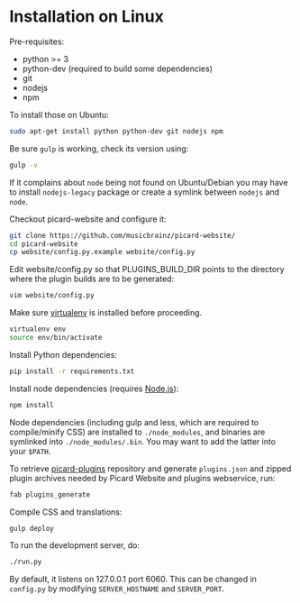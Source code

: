 # Installation on Linux

Pre-requisites:
- python >= 3
- python-dev (required to build some dependencies)
- git
- nodejs
- npm

To install those on Ubuntu:
```bash
sudo apt-get install python python-dev git nodejs npm
```

Be sure `gulp` is working, check its version using:
```bash
gulp -v
```
If it complains about `node` being not found on Ubuntu/Debian you may have to install `nodejs-legacy` package
or create a symlink between `nodejs` and `node`.

Checkout picard-website and configure it:

```bash
git clone https://github.com/musicbrainz/picard-website/
cd picard-website
cp website/config.py.example website/config.py
```

Edit website/config.py so that PLUGINS_BUILD_DIR points to the directory where the plugin builds are to be generated:

```bash
vim website/config.py
```

Make sure [virtualenv](http://virtualenv.readthedocs.org/en/latest/) is installed before proceeding.

```bash
virtualenv env
source env/bin/activate
```

Install Python dependencies:

```bash
pip install -r requirements.txt
```

Install node dependencies (requires [Node.js](http://nodejs.org/download/)):

```bash
npm install
```

Node dependencies (including gulp and less, which are required to compile/minify CSS) are installed to `./node_modules`, and binaries are symlinked into `./node_modules/.bin`. You may want to add the latter into your `$PATH`.

To retrieve [picard-plugins](https://github.com/musicbrainz/picard-plugins) repository and generate `plugins.json` and zipped plugin archives needed by Picard Website and plugins webservice, run:

```bash
fab plugins_generate
```

Compile CSS and translations:

```bash
gulp deploy
```

To run the development server, do:

```bash
./run.py
```

By default, it listens on 127.0.0.1 port 6060.
This can be changed in `config.py` by modifying `SERVER_HOSTNAME` and `SERVER_PORT`.
